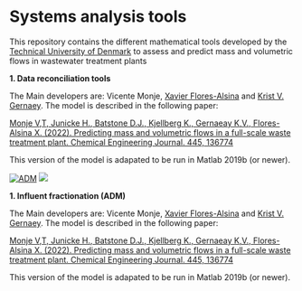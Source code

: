# Systems analysis tools

This repository contains the different mathematical tools developed by the [Technical University of Denmark](https://www.kt.dtu.dk/english/research/prosys) to assess and predict mass and volumetric flows in wastewater treatment plants

<strong>1. Data reconciliation tools </strong>  

The Main developers are: Vicente Monje, [Xavier Flores-Alsina](https://github.com/xfalsina) and [Krist V. Gernaey](https://github.com/kristgernaey). The model is described in the following paper: 

[Monje V,T, Junicke H., Batstone D.J., Kjellberg K., Gernaeay K,V., Flores-Alsina X. (2022). Predicting mass and volumetric flows in a full-scale waste treatment plant. Chemical Engineering Journal. 445, 136774](https://doi.org/10.1016/j.cej.2022.136774)

This version of the model is adapated to be run in Matlab 2019b (or newer).

[![ADM](https://img.shields.io/badge/DOWNLOAD%20WWTP%20Data%20Reconciliation-990000?style=for-the-badge)](https://github.com/wwtmodels/Systems-analysis-tools/releases/download/V1/influent.reconcilitation.github.zip) [![](https://img.shields.io/github/downloads/wwtmodels/Systems-analysis-tools/V1/total?color=990000&label=Downloads&style=for-the-badge)](https://github.com/wwtmodels/Systems-analysis-tools) 

<strong>1. Influent fractionation (ADM) </strong>  

The Main developers are: Vicente Monje, [Xavier Flores-Alsina](https://github.com/xfalsina) and [Krist V. Gernaey](https://github.com/kristgernaey). The model is described in the following paper: 

[Monje V,T, Junicke H., Batstone D.J., Kjellberg K., Gernaeay K,V., Flores-Alsina X. (2022). Predicting mass and volumetric flows in a full-scale waste treatment plant. Chemical Engineering Journal. 445, 136774](https://doi.org/10.1016/j.cej.2022.136774)

This version of the model is adapated to be run in Matlab 2019b (or newer).

